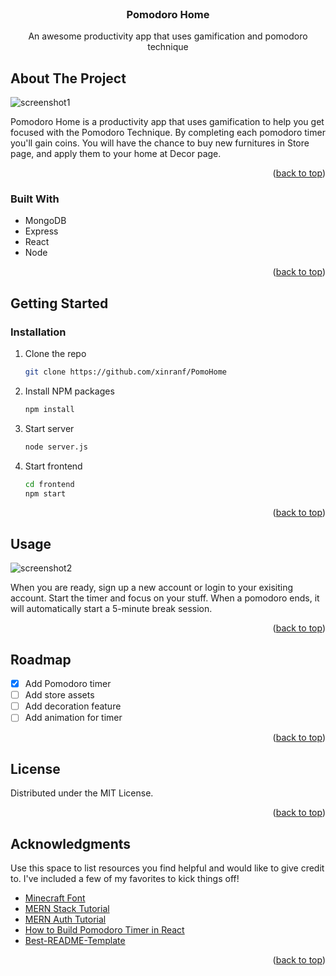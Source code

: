 

<!-- PROJECT LOGO -->
<br />
<div align="center">

  <h3 align="center">Pomodoro Home</h3>

  <p align="center">
    An awesome productivity app that uses gamification and pomodoro technique 
    <br />

  </p>
</div>



<!-- ABOUT THE PROJECT -->
## About The Project

![screenshot1](https://live.staticflickr.com/65535/52402978583_fe2c8cb904_o.png)


Pomodoro Home is a productivity app that uses gamification to help you get focused with the Pomodoro Technique. By completing each pomodoro timer you'll gain coins. You will have the chance to buy new furnitures in Store page, and apply them to your home at Decor page.

<p align="right">(<a href="#readme-top">back to top</a>)</p>


### Built With

* MongoDB
* Express
* React
* Node

<p align="right">(<a href="#readme-top">back to top</a>)</p>


<!-- GETTING STARTED -->
## Getting Started

### Installation

1. Clone the repo
   ```sh
   git clone https://github.com/xinranf/PomoHome
   ```
2. Install NPM packages
   ```sh
   npm install
   ```
3. Start server
   ```sh
   node server.js
   ```
4. Start frontend
   ```sh
   cd frontend
   npm start
   ```

<p align="right">(<a href="#readme-top">back to top</a>)</p>



<!-- USAGE EXAMPLES -->
## Usage

![screenshot2](https://live.staticflickr.com/65535/52402912380_741c2d36f8_o.png)

When you are ready, sign up a new account or login to your exisiting account. Start the timer and focus on your stuff. When a pomodoro ends, it will automatically start a 5-minute break session.

<p align="right">(<a href="#readme-top">back to top</a>)</p>



<!-- ROADMAP -->
## Roadmap

- [x] Add Pomodoro timer
- [ ] Add store assets
- [ ] Add decoration feature
- [ ] Add animation for timer

<p align="right">(<a href="#readme-top">back to top</a>)</p>





<!-- LICENSE -->
## License

Distributed under the MIT License. 

<p align="right">(<a href="#readme-top">back to top</a>)</p>



<!-- ACKNOWLEDGMENTS -->
## Acknowledgments

Use this space to list resources you find helpful and would like to give credit to. I've included a few of my favorites to kick things off!

* [Minecraft Font](https://www.dafont.com/minecraft.font)
* [MERN Stack Tutorial](https://www.youtube.com/watch?v=98BzS5Oz5E4&list=PL4cUxeGkcC9iJ_KkrkBZWZRHVwnzLIoUE)
* [MERN Auth Tutorial](https://www.youtube.com/watch?v=WsRBmwNkv3Q&list=PL4cUxeGkcC9g8OhpOZxNdhXggFz2lOuCT)
* [How to Build Pomodoro Timer in React](https://www.youtube.com/watch?v=9z1qBcFwdXg)
* [Best-README-Template](https://github.com/othneildrew/Best-README-Template)

<p align="right">(<a href="#readme-top">back to top</a>)</p>

